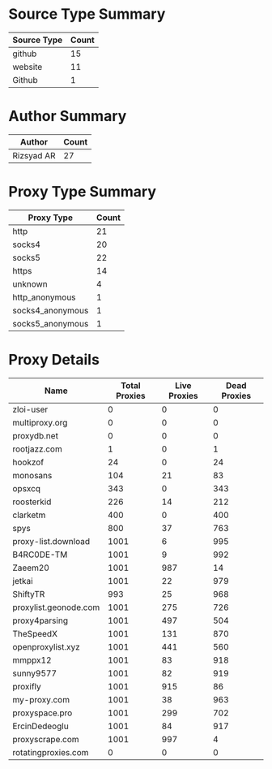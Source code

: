 # Source Type Summary

| Source Type | Count |
|-------------|-------|
| github | 15 |
| website | 11 |
| Github | 1 |


# Author Summary

| Author | Count |
|--------|-------|
| Rizsyad AR | 27 |


# Proxy Type Summary

| Proxy Type | Count |
|------------|-------|
| http | 21 |
| socks4 | 20 |
| socks5 | 22 |
| https | 14 |
| unknown | 4 |
| http_anonymous | 1 |
| socks4_anonymous | 1 |
| socks5_anonymous | 1 |


# Proxy Details

| Name | Total Proxies | Live Proxies | Dead Proxies |
|------|---------------|--------------|---------------|
| zloi-user | 0 | 0 | 0 |
| multiproxy.org | 0 | 0 | 0 |
| proxydb.net | 0 | 0 | 0 |
| rootjazz.com | 1 | 0 | 1 |
| hookzof | 24 | 0 | 24 |
| monosans | 104 | 21 | 83 |
| opsxcq | 343 | 0 | 343 |
| roosterkid | 226 | 14 | 212 |
| clarketm | 400 | 0 | 400 |
| spys | 800 | 37 | 763 |
| proxy-list.download | 1001 | 6 | 995 |
| B4RC0DE-TM | 1001 | 9 | 992 |
| Zaeem20 | 1001 | 987 | 14 |
| jetkai | 1001 | 22 | 979 |
| ShiftyTR | 993 | 25 | 968 |
| proxylist.geonode.com | 1001 | 275 | 726 |
| proxy4parsing | 1001 | 497 | 504 |
| TheSpeedX | 1001 | 131 | 870 |
| openproxylist.xyz | 1001 | 441 | 560 |
| mmppx12 | 1001 | 83 | 918 |
| sunny9577 | 1001 | 82 | 919 |
| proxifly | 1001 | 915 | 86 |
| my-proxy.com | 1001 | 38 | 963 |
| proxyspace.pro | 1001 | 299 | 702 |
| ErcinDedeoglu | 1001 | 84 | 917 |
| proxyscrape.com | 1001 | 997 | 4 |
| rotatingproxies.com | 0 | 0 | 0 |
